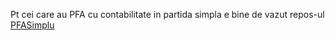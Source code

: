 Pt cei care au PFA cu contabilitate in partida simpla e bine de vazut repos-ul [PFASimplu](https://github.com/ClimenteA/PFASimplu)